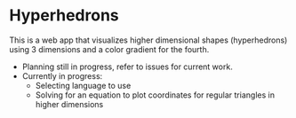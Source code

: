 # Hyperhedrons

This is a web app that visualizes higher dimensional shapes (hyperhedrons) using 3 dimensions and a color gradient for the fourth.

 - Planning still in progress, refer to issues for current work.
 - Currently in progress:
   - Selecting language to use
   - Solving for an equation to plot coordinates for regular triangles in higher dimensions
